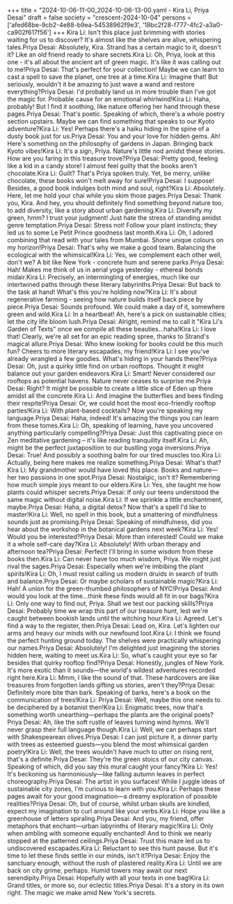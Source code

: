 +++
title = "2024-10-06-11-00_2024-10-06-13-00.yaml - Kira Li, Priya Desai"
draft = false
society = "crescent-2024-10-04"
persons = ['afed68be-9cb2-4e88-b9ea-54538962f9e3', '18bc2f28-f777-4fc2-a3a0-ca902f617f56']
+++
Kira Li: Isn't this place just brimming with stories waiting for us to discover? It's almost like the shelves are alive, whispering tales.Priya Desai: Absolutely, Kira. Strand has a certain magic to it, doesn't it? Like an old friend ready to share secrets.Kira Li: Oh, Priya, look at this one - it's all about the ancient art of green magic. It's like it was calling out to me!Priya Desai: That's perfect for your collection! Maybe we can learn to cast a spell to save the planet, one tree at a time.Kira Li: Imagine that! But seriously, wouldn't it be amazing to just wave a wand and restore everything?Priya Desai: I'd probably land us in more trouble than I've got the magic for. Probable cause for an emotional whirlwind!Kira Li: Haha, probably! But I find it soothing, like nature offering her hand through these pages.Priya Desai: That's poetic. Speaking of which, there's a whole poetry section upstairs. Maybe we can find something that speaks to our Kyoto adventure?Kira Li: Yes! Perhaps there's a haiku hiding in the spine of a dusty book just for us.Priya Desai: You and your love for hidden gems. Ah! Here's something on the philosophy of gardens in Japan. Bringing back Kyoto vibes!Kira Li: It's a sign, Priya. Nature's little nod amidst these stories. How are you faring in this treasure trove?Priya Desai: Pretty good, feeling like a kid in a candy store! I almost feel guilty that the books aren't chocolate.Kira Li: Guilt? That's Priya spoken truly. Yet, be merry, unlike chocolate, these books won't melt away for sure!Priya Desai: I suppose! Besides, a good book indulges both mind and soul, right?Kira Li: Absolutely. Here, let me hold your chai while you skim those pages.Priya Desai: Thank you, Kira. And hey, you should definitely find something beyond nature too, to add diversity, like a story about urban gardening.Kira Li: Diversify my green, hmm? I trust your judgment! Just hate the stress of standing amidst genre temptation.Priya Desai: Stress not! Follow your plant instincts; they led us to some Le Petit Prince goodness last month.Kira Li: Oh, I adored combining that read with your tales from Mumbai. Shone unique colours on my horizon!Priya Desai: That's why we make a good team. Balancing the ecological with the whimsical!Kira Li: Yes, we complement each other well, don't we? A bit like New York - concrete hum and serene parks.Priya Desai: Hah! Makes me think of us in aerial yoga yesterday - ethereal bonds midair.Kira Li: Precisely, an intermingling of energies, much like our intertwined paths through these literary labyrinths.Priya Desai: But back to the task at hand! What's this you're holding now?Kira Li: It's about regenerative farming - seeing how nature builds itself back piece by piece.Priya Desai: Sounds profound. We could make a day of it, somewhere green and wild.Kira Li: In a heartbeat! Ah, here's a pick on sustainable cities; let the city life bloom lush.Priya Desai: Alright, remind me to call it "Kira Li's Garden of Texts" once we compile all these beauties...haha!Kira Li: I love that! Clearly, we're all set for an epic reading spree, thanks to Strand's magical allure.Priya Desai: Who knew looking for books could be this much fun? Cheers to more literary escapades, my friend!Kira Li: I see you've already wrangled a few goodies. What's hiding in your hands there?Priya Desai: Oh, just a quirky little find on urban rooftops. Thought it might balance out your garden endeavors.Kira Li: Smart! Never considered our rooftops as potential havens. Nature never ceases to surprise me.Priya Desai: Right? It might be possible to create a little slice of Eden up there amidst all the concrete.Kira Li: And imagine the butterflies and bees finding their respite!Priya Desai: Or, we could host the most eco-friendly rooftop parties!Kira Li: With plant-based cocktails? Now you're speaking my language.Priya Desai: Haha, indeed! It's amazing the things you can learn from these tomes.Kira Li: Oh, speaking of learning, have you uncovered anything particularly compelling?Priya Desai: Just this captivating piece on Zen meditative gardening – it's like reading tranquility itself.Kira Li: Ah, might be the perfect juxtaposition to our bustling yoga inversions.Priya Desai: True! And possibly a soothing balm for our tired muscles too.Kira Li: Actually, being here makes me realize something.Priya Desai: What's that?Kira Li: My grandmother would have loved this place. Books and nature—her two passions in one spot.Priya Desai: Nostalgic, isn't it? Remembering how much simple joys meant to our elders.Kira Li: Yes, she taught me how plants could whisper secrets.Priya Desai: If only our teens understood the same magic without digital noise.Kira Li: If we sprinkle a little enchantment, maybe.Priya Desai: Haha, a digital detox? Now that's a spell I'd like to master!Kira Li: Well, no spell in this book, but a smattering of mindfulness sounds just as promising.Priya Desai: Speaking of mindfulness, did you hear about the workshop in the botanical gardens next week?Kira Li: Yes! Would you be interested?Priya Desai: More than interested! Could we make it a whole self-care day?Kira Li: Absolutely! With urban therapy and afternoon tea?Priya Desai: Perfect! I'll bring in some wisdom from these books then.Kira Li: Can never have too much wisdom, Priya. We might just rival the sages.Priya Desai: Especially when we're imbibing the plant spirits!Kira Li: Oh, I must resist calling us modern druids in search of truth and balance.Priya Desai: Or maybe scholars of sustainable magic?Kira Li: Hah! A union for the green-thumbed philosophers of NYC!Priya Desai: And would you look at the time…think these finds would all fit in our bags?Kira Li: Only one way to find out, Priya. Shall we test our packing skills?Priya Desai: Probably time we wrap this part of our treasure hunt, lest we're caught between bookish lands until the witching hour.Kira Li: Agreed. Let's find a way to the register, then.Priya Desai: Lead on, Kira. Let's lighten our arms and heavy our minds with our newfound loot.Kira Li: I think we found the perfect hunting ground today. The shelves were practically whispering our names.Priya Desai: Absolutely! I'm delighted just imagining the stories hidden here, waiting to meet us.Kira Li: So, what's caught your eye so far besides that quirky rooftop find?Priya Desai: Honestly, jungles of New York. It's more exotic than it sounds—the world's wildest adventures recorded right here.Kira Li: Mmm, I like the sound of that. These hardcovers are like treasures from forgotten lands gifting us stories, aren't they?Priya Desai: Definitely more bite than bark. Speaking of barks, here's a book on the communication of trees!Kira Li: Priya Desai: Well, maybe this one needs to be deciphered by a botanist then!Kira Li: Enigmatic trees, now that's something worth unearthing—perhaps the plants are the original poets?Priya Desai: Ah, like the soft rustle of leaves turning wind hymns. We'll never grasp their full language though.Kira Li: Well, we can perhaps start with Shakespearean olives.Priya Desai: I can just picture it, a dinner party with trees as esteemed guests—you blend the most whimsical garden poetry!Kira Li: Well, the trees wouldn't have much to utter on rising rent, that's a definite.Priya Desai: They're the green stoics of our city canvas. Speaking of which, did you say this mural caught your fancy?Kira Li: Yes! It's beckoning us harmoniously—like falling autumn leaves in perfect choreography.Priya Desai: The artist in you surfaces! While I juggle ideas of sustainable city zones, I'm curious to learn with you.Kira Li: Perhaps these pages await for your good imagination—a dreamy exploration of possible realities?Priya Desai: Oh, but of course, whilst urban skulls are kindled, expect my imagination to curl around like your verbs.Kira Li: Hope you like a greenhouse of letters spiraling.Priya Desai: And you, my friend, offer metaphors that enchant—urban labyrinths of literary magic!Kira Li: Only when ambling with someone equally enchanted! And to think we nearly stopped at the patterned ceilings.Priya Desai: Trust this maze led us to undiscovered escapades.Kira Li: Reluctant to see this hunt pause. But it's time to let these finds settle in our minds, isn't it?Priya Desai: Enjoy the sanctuary enough, without the rush of plastered reality.Kira Li: Until we are back on city grime, perhaps. Humid towers may await our next serendipity.Priya Desai: Hopefully with all your texts in one bag!Kira Li: Grand titles, or more so, our eclectic titles.Priya Desai: It's a story in its own right. The magic we make amid New York's secrets.